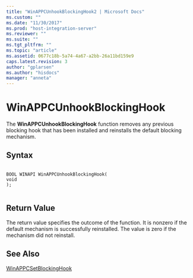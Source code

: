 ```yaml
---
title: "WinAPPCUnhookBlockingHook2 | Microsoft Docs"
ms.custom: ""
ms.date: "11/30/2017"
ms.prod: "host-integration-server"
ms.reviewer: ""
ms.suite: ""
ms.tgt_pltfrm: ""
ms.topic: "article"
ms.assetid: 0677c18b-5a74-4a67-a2bb-26a11bd159e9
caps.latest.revision: 3
author: "gplarsen"
ms.author: "hisdocs"
manager: "anneta"
---
```

# WinAPPCUnhookBlockingHook
The **WinAPPCUnhookBlockingHook** function removes any previous blocking hook that has been installed and reinstalls the default blocking mechanism.  
  
## Syntax  
  
```  
  
BOOL WINAPI WinAPPCUnhookBlockingHook(  
void  
);  
  
```  
  
## Return Value  
 The return value specifies the outcome of the function. It is nonzero if the default mechanism is successfully reinstalled. The value is zero if the mechanism did not reinstall.  
  
## See Also  
 [WinAPPCSetBlockingHook](../core/winappcsetblockinghook1.md)